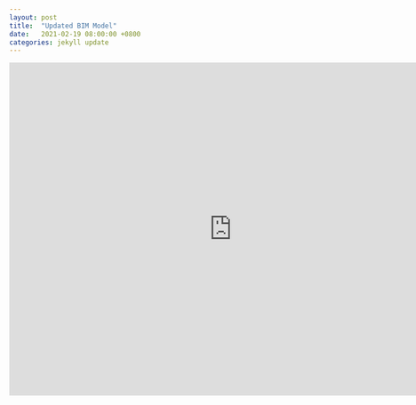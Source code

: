 ```yaml
---
layout: post
title:  "Updated BIM Model"
date:   2021-02-19 08:00:00 +0800
categories: jekyll update
---
```


<!-- <iframe src="https://myhub.autodesk360.com/ue2ce628b/shares/public/SH919a0QTf3c32634dcf62ff026723fc11be?mode=embed" width="800" height="600" allowfullscreen="true" webkitallowfullscreen="true" mozallowfullscreen="true"  frameborder="0"></iframe> -->
<!-- <iframe src="https://myhub.autodesk360.com/ue2ce628b/shares/public/SH919a0QTf3c32634dcfe476206c7aa72fb1?mode=embed" width="800" height="600" allowfullscreen="true" webkitallowfullscreen="true" mozallowfullscreen="true"  frameborder="0"></iframe> -->
<!-- <iframe src="https://myhub.autodesk360.com/ue2ce628b/shares/public/SH919a0QTf3c32634dcf03e6883e59b2c300?mode=embed" width="800" height="600" allowfullscreen="true" webkitallowfullscreen="true" mozallowfullscreen="true"  frameborder="0"></iframe> -->

<iframe src="https://myhub.autodesk360.com/ue2ce628b/shares/public/SH919a0QTf3c32634dcf188c97655701e157?mode=embed" width="800" height="600" allowfullscreen="true" webkitallowfullscreen="true" mozallowfullscreen="true"  frameborder="0"></iframe>